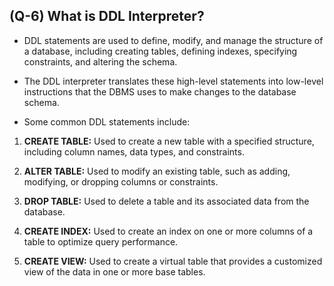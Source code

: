 ## (Q-6) What is DDL Interpreter?

-  DDL statements are used to define, modify, and manage the structure of a database, including creating tables, defining indexes, specifying constraints, and altering the schema.

- The DDL interpreter translates these high-level statements into low-level instructions that the DBMS uses to make changes to the database schema.

- Some common DDL statements include:

1. **CREATE TABLE:** Used to create a new table with a specified structure, including column names, data types, and constraints.

2. **ALTER TABLE:** Used to modify an existing table, such as adding, modifying, or dropping columns or constraints.

3. **DROP TABLE:** Used to delete a table and its associated data from the database.

4. **CREATE INDEX:** Used to create an index on one or more columns of a table to optimize query performance.

5. **CREATE VIEW:** Used to create a virtual table that provides a customized view of the data in one or more base tables.